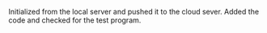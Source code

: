 Initialized from the local server and pushed it to the cloud sever.
Added the code and checked for the test program.
